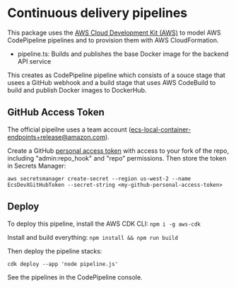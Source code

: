 # Continuous delivery pipelines

This package uses the [AWS Cloud Development Kit (AWS)](https://github.com/awslabs/aws-cdk) to model AWS CodePipeline pipelines and to provision them with AWS CloudFormation.

* pipeline.ts: Builds and publishes the base Docker image for the backend API service

This creates as CodePipeline pipeline which consists of a souce stage that usees a GitHub webhook and a build stage that uses AWS CodeBuild to build and publish Docker images to DockerHub.

## GitHub Access Token
The official pipeilne uses a team account (ecs-local-container-endpoints+release@amazon.com).

Create a GitHub [personal access token](https://github.com/settings/tokens) with access to your fork of the repo, including "admin:repo_hook" and "repo" permissions.  Then store the token in Secrets Manager:

```
aws secretsmanager create-secret --region us-west-2 --name EcsDevXGitHubToken --secret-string <my-github-personal-access-token>
```

## Deploy

To deploy this pipeline, install the AWS CDK CLI: `npm i -g aws-cdk`

Install and build everything: `npm install && npm run build`

Then deploy the pipeline stacks:

```
cdk deploy --app 'node pipeline.js'

```

See the pipelines in the CodePipeline console.
